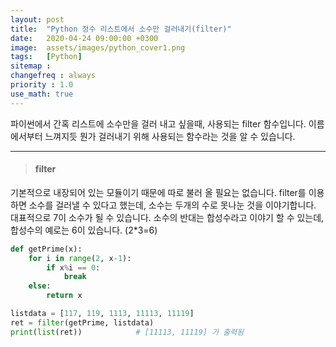 ```yaml
---
layout: post
title:  "Python 정수 리스트에서 소수만 걸러내기(filter)"
date:   2020-04-24 09:00:00 +0300
image:  assets/images/python_cover1.png
tags:   [Python]
sitemap :
changefreq : always
priority : 1.0
use_math: true
---
```



파이썬에서 간혹 리스트에 소수만을 걸러 내고 싶을때, 사용되는 filter 함수입니다. 
이름에서부터 느껴지듯 뭔가 걸러내기 위해 사용되는 함수라는 것을 알 수 있습니다. 

-------

> #### filter

기본적으로 내장되어 있는 모듈이기 때문에 따로 불러 올 필요는 없습니다. filter를 이용하면 소수를 걸러낼 수 있다고 했는데, 소수는 두개의 수로 못나눈 것을 이야기합니다. 대표적으로 7이 소수가 될 수 있습니다. 소수의 반대는 합성수라고 이야기 할 수 있는데, 합성수의 예로는 6이 있습니다. (2*3=6)




```python 
def getPrime(x):
    for i in range(2, x-1):
        if x%i == 0:
            break
    else:
        return x

listdata = [117, 119, 1113, 11113, 11119]
ret = filter(getPrime, listdata)
print(list(ret))            # [11113, 11119] 가 출력됨
```

